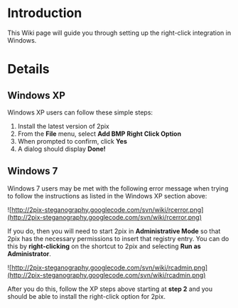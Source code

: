 # Introduction #

This Wiki page will guide you through setting up the right-click integration in Windows.

# Details #

## Windows XP ##

Windows XP users can follow these simple steps:

  1. Install the latest version of 2pix
  1. From the **File** menu, select **Add BMP Right Click Option**
  1. When prompted to confirm, click **Yes**
  1. A dialog should display **Done!**

## Windows 7 ##

Windows 7 users may be met with the following error message when trying to follow the instructions as listed in the Windows XP section above:

![http://2pix-steganography.googlecode.com/svn/wiki/rcerror.png](http://2pix-steganography.googlecode.com/svn/wiki/rcerror.png)

If you do, then you will need to start 2pix in **Administrative Mode** so that 2pix has the necessary  permissions to insert that registry entry. You can do this by **right-clicking** on the shortcut to 2pix and selecting **Run as Administrator**.

![http://2pix-steganography.googlecode.com/svn/wiki/rcadmin.png](http://2pix-steganography.googlecode.com/svn/wiki/rcadmin.png)

After you do this, follow the XP steps above starting at **step 2** and you should be able to install the right-click option for 2pix.